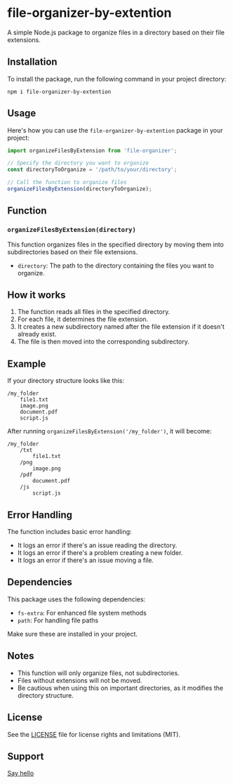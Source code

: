 # file-organizer-by-extention

A simple Node.js package to organize files in a directory based on their file extensions.

## Installation

To install the package, run the following command in your project directory:

```
npm i file-organizer-by-extention
```

## Usage

Here's how you can use the `file-organizer-by-extention` package in your project:

```javascript
import organizeFilesByExtension from 'file-organizer';

// Specify the directory you want to organize
const directoryToOrganize = '/path/to/your/directory';

// Call the function to organize files
organizeFilesByExtension(directoryToOrganize);
```

## Function

### `organizeFilesByExtension(directory)`

This function organizes files in the specified directory by moving them into subdirectories based on their file extensions.

- `directory`: The path to the directory containing the files you want to organize.

## How it works

1. The function reads all files in the specified directory.
2. For each file, it determines the file extension.
3. It creates a new subdirectory named after the file extension if it doesn't already exist.
4. The file is then moved into the corresponding subdirectory.

## Example

If your directory structure looks like this:

```
/my_folder
    file1.txt
    image.png
    document.pdf
    script.js
```

After running `organizeFilesByExtension('/my_folder')`, it will become:

```
/my_folder
    /txt
        file1.txt
    /png
        image.png
    /pdf
        document.pdf
    /js
        script.js
```

## Error Handling

The function includes basic error handling:
- It logs an error if there's an issue reading the directory.
- It logs an error if there's a problem creating a new folder.
- It logs an error if there's an issue moving a file.

## Dependencies

This package uses the following dependencies:
- `fs-extra`: For enhanced file system methods
- `path`: For handling file paths

Make sure these are installed in your project.

## Notes

- This function will only organize files, not subdirectories.
- Files without extensions will not be moved.
- Be cautious when using this on important directories, as it modifies the directory structure.

## License

See the [LICENSE](LICENSE) file for license rights and limitations (MIT).



## Support

[Say hello](https://www.linkedin.com/in/saifalikhan10/)
